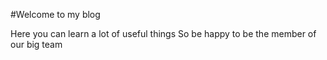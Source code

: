 #Welcome to my blog

Here you can learn a lot of useful things
So be happy to be the member of our big team
